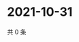# 2021-10-31

共 0 条

<!-- BEGIN WEIBO -->
<!-- 最后更新时间 Sun Oct 31 2021 01:17:44 GMT+0800 (China Standard Time) -->

<!-- END WEIBO -->
